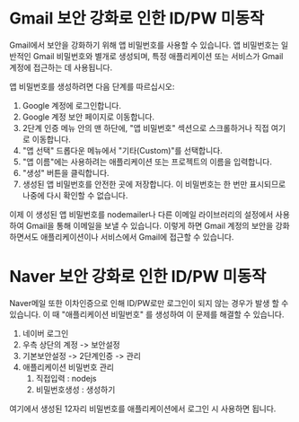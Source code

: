 # Gmail 보안 강화로 인한 ID/PW 미동작
Gmail에서 보안을 강화하기 위해 앱 비밀번호를 사용할 수 있습니다. 앱 비밀번호는 일반적인 Gmail 비밀번호와 별개로 생성되며, 특정 애플리케이션 또는 서비스가 Gmail 계정에 접근하는 데 사용됩니다.

앱 비밀번호를 생성하려면 다음 단계를 따르십시오:

1. Google 계정에 로그인합니다.
2. Google 계정 보안 페이지로 이동합니다.
3.  2단계 인증 메뉴 안의 맨 하단에, "앱 비밀번호" 섹션으로 스크롤하거나 직접 여기로 이동합니다.
4. "앱 선택" 드롭다운 메뉴에서 "기타(Custom)"를 선택합니다.
5. "앱 이름"에는 사용하려는 애플리케이션 또는 프로젝트의 이름을 입력합니다.
6. "생성" 버튼을 클릭합니다.
7. 생성된 앱 비밀번호를 안전한 곳에 저장합니다. 이 비밀번호는 한 번만 표시되므로 나중에 다시 확인할 수 없습니다.

이제 이 생성된 앱 비밀번호를 nodemailer나 다른 이메일 라이브러리의 설정에서 사용하여 Gmail을 통해 이메일을 보낼 수 있습니다. 이렇게 하면 Gmail 계정의 보안을 강화하면서도 애플리케이션이나 서비스에서 Gmail에 접근할 수 있습니다.


# Naver 보안 강화로 인한 ID/PW 미동작
Naver메일 또한 이차인증으로 인해 ID/PW로만 로그인이 되지 않는 경우가 발생 할 수 있습니다. 이 때 "애플리케이션 비밀번호" 를 생성하여 이 문제를 해결할 수 있습니다.

1. 네이버 로그인
2. 우측 상단의 계정 -> 보안설정
3. 기본보안설정 -> 2단계인증 -> 관리
4. 애플리케이션 비밀번호 관리
   1. 직접입력 : nodejs
   2. 비밀번호생성 : 생성하기

여기에서 생성된 12자리 비밀번호를 애플리케이션에서 로그인 시 사용하면 됩니다.
